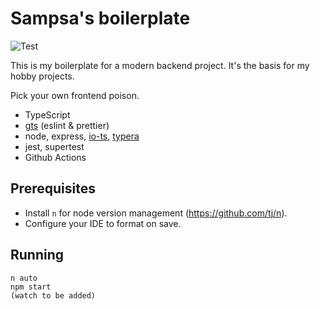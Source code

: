 # Sampsa's boilerplate

![Test](https://github.com/actions/sampsakuronen/workflows/Test/badge.svg)

This is my boilerplate for a modern backend project. It's the basis for my hobby projects.

Pick your own frontend poison.

- TypeScript
- [gts](https://github.com/google/gts) (eslint & prettier)
- node, express, [io-ts](https://github.com/gcanti/io-ts), [typera](https://github.com/akheron/typera)
- jest, supertest
- Github Actions

## Prerequisites

- Install `n` for node version management (https://github.com/tj/n).
- Configure your IDE to format on save.

## Running

    n auto
    npm start
    (watch to be added)
